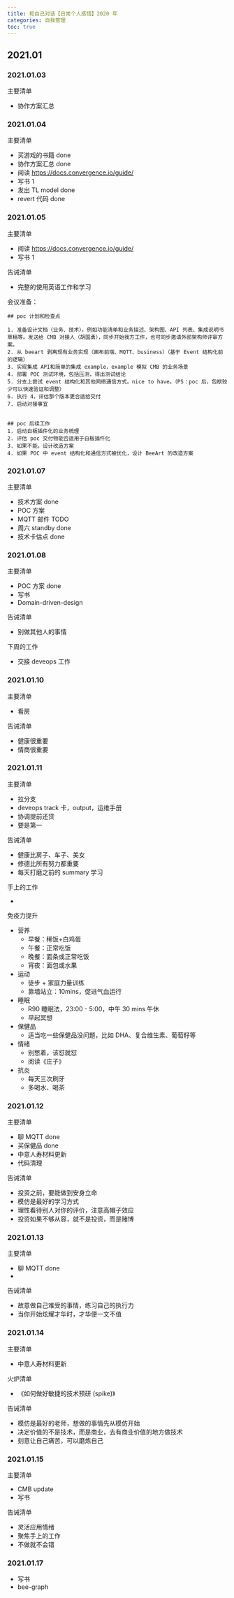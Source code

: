 ```yaml
---
title: 和自己对话【日常个人感悟】2020 年 
categories: 自我管理
toc: true
---
```



## 2021.01

### 2021.01.03

主要清单

- 协作方案汇总

### 2021.01.04

主要清单

- 买游戏的书籍 done
- 协作方案汇总 done
- 阅读 https://docs.convergence.io/guide/ 
- 写书 1
- 发出 TL model  done 
- revert 代码 done



### 2021.01.05

主要清单

- 阅读 https://docs.convergence.io/guide/ 
- 写书 1

告诫清单

- 完整的使用英语工作和学习



会议准备：

```
## poc 计划和检查点

1. 准备设计文档（业务、技术），例如功能清单和业务描述、架构图、API 列表、集成说明书草稿等。发送给 CMB 对接人（胡国勇），同步开始我方工作，也可同步邀请外部架构师评审方案。
2. 从 beeart 剥离现有业务实现（画布前端、MQTT、business）（基于 Event 结构化前的逻辑）
3. 实现集成 API和简单的集成 example，example 模拟 CMB 的业务场景
4. 部署 POC 测试环境，包括压测，得出测试结论
5. 分支上尝试 event 结构化和其他网络通信方式。nice to have。（PS：poc 后，包袱较少可以快速验证和调整）
6. 执行 4，评估那个版本更合适给交付
7. 启动对接事宜


## poc 后续工作
1. 启动白板插件化的业务梳理
2. 评估 poc 交付物能否适用于白板插件化
3. 如果不能，设计改造方案
4. 如果 POC 中 event 结构化和通信方式被优化，设计 BeeArt 的改造方案
```



### 2021.01.07

主要清单

- 技术方案 done
- POC 方案 
- MQTT 邮件 TODO
- 周六 standby done 
- 技术卡估点 done

### 2021.01.08

主要清单

- POC 方案 done
- 写书
- Domain-driven-design

告诫清单

- 别做其他人的事情

下周的工作

- 交接 deveops 工作

### 2021.01.10

主要清单

- 看房

告诫清单

- 健康很重要
- 情商很重要

### 2021.01.11

主要清单

- 拉分支
- deveops track 卡，output，运维手册
- 协调提前还贷
- 要是第一

告诫清单

- 健康比房子、车子、美女
- 修德比所有努力都重要
- 每天打磨之前的 summary 学习



手上的工作

- 



免疫力提升

- 营养
  - 早餐：稀饭+白鸡蛋
  - 午餐：正常吃饭
  - 晚餐：面条或正常吃饭
  - 宵夜：面包或水果
- 运动
  - 徒步 + 家庭力量训练
  - 靠墙站立：10mins，促进气血运行
- 睡眠
  - R90 睡眠法，23:00 - 5:00，中午 30 mins 午休
  - 早起冥想
- 保健品
  - 适当吃一些保健品没问题，比如 DHA、复合维生素、葡萄籽等
- 情绪
  - 别憋着，该怼就怼
  - 阅读《庄子》
- 抗炎
  - 每天三次刷牙
  - 多喝水、喝茶



### 2021.01.12

主要清单

- 聊  MQTT done
- 买保健品 done
- 中意人寿材料更新
- 代码清理

告诫清单

- 投资之前，要能做到安身立命
- 模仿是最好的学习方式
- 理性看待别人对你的评价，注意高帽子效应
- 投资如果不够从容，就不是投资，而是赌博



### 2021.01.13

主要清单

- 聊  MQTT done
- 

 告诫清单

- 故意做自己难受的事情，练习自己的执行力
- 当你开始炫耀才华时，才华便一文不值



### 2021.01.14

主要清单

- 中意人寿材料更新

火炉清单

- 《如何做好敏捷的技术预研 (spike)》

 告诫清单

- 模仿是最好的老师，想做的事情先从模仿开始
- 决定价值的不是技术，而是商业，去有商业价值的地方做技术
- 刻意让自己痛苦，可以磨炼自己



### 2021.01.15



主要清单

- CMB update
- 写书

告诫清单

- 灵活应用情绪
- 聚焦手上的工作
- 不做就不会错



### 2021.01.17

- 写书
- bee-graph

